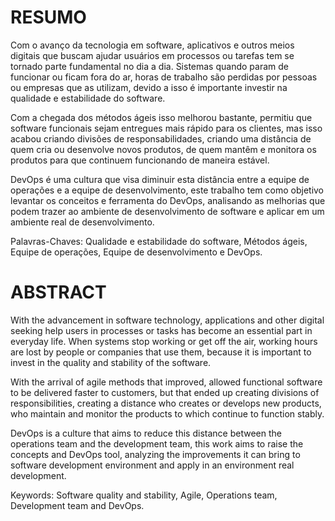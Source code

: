 
RESUMO
=======

Com o avanço da tecnologia em software, aplicativos e outros meios digitais que buscam ajudar usuários em processos ou tarefas tem se tornado parte fundamental no dia a dia. Sistemas quando param de funcionar ou ficam fora do ar, horas de trabalho são perdidas por pessoas ou empresas que as utilizam, devido a isso é importante investir na qualidade e estabilidade do software.

Com a chegada dos métodos ágeis isso melhorou bastante, permitiu que software funcionais sejam entregues mais rápido para os clientes, mas isso acabou criando divisões de responsabilidades, criando uma distância de quem cria ou desenvolve novos produtos, de quem mantêm e monitora os produtos para que continuem funcionando de maneira estável.

DevOps é uma cultura que visa diminuir esta distância entre a equipe de operações e a equipe de desenvolvimento, este trabalho tem como objetivo levantar os conceitos e ferramenta do DevOps, analisando as melhorias que podem trazer ao ambiente de desenvolvimento de software e aplicar em um ambiente real de desenvolvimento.


Palavras-Chaves:  Qualidade e estabilidade do software, Métodos ágeis, Equipe de operações, Equipe de desenvolvimento e DevOps.


ABSTRACT
=========

With the advancement in software technology, applications and other digital seeking help users in processes or tasks has become an essential part in everyday life. When systems stop working or get off the air, working hours are lost by people or companies that use them, because it is important to invest in the quality and stability of the software.

With the arrival of agile methods that improved, allowed functional software to be delivered faster to customers, but that ended up creating divisions of responsibilities, creating a distance who creates or develops new products, who maintain and monitor the products to which continue to function stably.

DevOps is a culture that aims to reduce this distance between the operations team and the development team, this work aims to raise the concepts and DevOps tool, analyzing the improvements it can bring to software development environment and apply in an environment real development.


Keywords: Software quality and stability, Agile, Operations team, Development team and DevOps.

